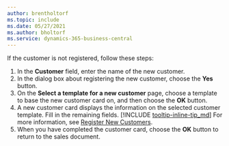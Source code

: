 ```yaml
---
author: brentholtorf
ms.topic: include
ms.date: 05/27/2021
ms.author: bholtorf
ms.service: dynamics-365-business-central
---
```


If the customer is not registered, follow these steps:

1. In the **Customer** field, enter the name of the new customer.
2. In the dialog box about registering the new customer, choose the **Yes** button.
3. On the **Select a template for a new customer** page, choose a template to base the new customer card on, and then choose the **OK** button.
4. A new customer card displays the information on the selected customer template. Fill in the remaining fields. [!INCLUDE [tooltip-inline-tip_md](tooltip-inline-tip_md.md)] For more information, see [Register New Customers](../sales-how-register-new-customers.md).  
5. When you have completed the customer card, choose the **OK** button to return to the sales document.

